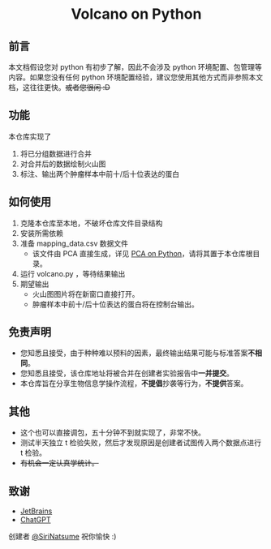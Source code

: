 <h1 align="center">Volcano on Python</h1>

## 前言
本文档假设您对 python 有初步了解，因此不会涉及 python 环境配置、包管理等内容。如果您没有任何 python 环境配置经验，建议您使用其他方式而非参照本文档，这往往更快。~~或者您很闲 :D~~

## 功能
本仓库实现了
1. 将已分组数据进行合并
2. 对合并后的数据绘制火山图
3. 标注、输出两个肿瘤样本中前十/后十位表达的蛋白

## 如何使用
1. 克隆本仓库至本地，不破坏仓库文件目录结构
2. 安装所需依赖
3. 准备 mapping_data.csv 数据文件
    - 该文件由 PCA 直接生成，详见 [PCA on Python](/SCUT-Bioinfo/02)，请将其置于本仓库根目录。
4. 运行 volcano.py ，等待结果输出
5. 期望输出
    - 火山图图片将在新窗口直接打开。
    - 肿瘤样本中前十/后十位表达的蛋白将在控制台输出。

## 免责声明
  - 您知悉且接受，由于种种难以预料的因素，最终输出结果可能与标准答案**不相同**。
  - 您知悉且接受，该仓库地址将被合并在创建者实验报告中**一并提交**。
  - 本仓库旨在分享生物信息学操作流程，**不提倡**抄袭等行为，**不提供**答案。

## 其他
- 这个也可以直接调包，五十分钟不到就实现了，非常不快。
- 测试半天独立 t 检验失败，然后才发现原因是创建者试图传入两个数据点进行 t 检验。
- ~~有机会一定认真学统计。~~

## 致谢
- [JetBrains](https://www.jetbrains.com/zh-cn/)
- [ChatGPT](https://www.chatgpt.com)

创建者 [@SiriNatsume](https://github.com/SiriNatsume)
祝你愉快 :)
